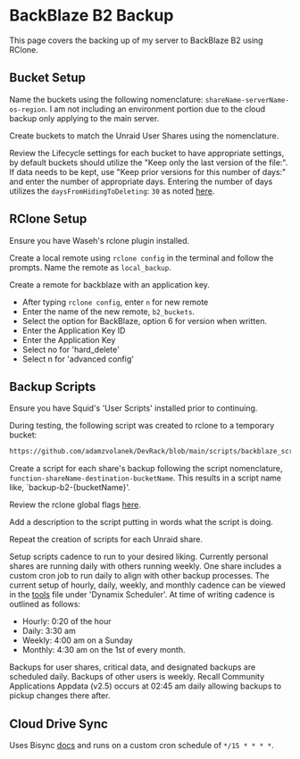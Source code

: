 # BackBlaze B2 Backup

This page covers the backing up of my server to BackBlaze B2 using RClone.

## Bucket Setup

Name the buckets using the following nomenclature: `shareName-serverName-os-region`. I am not including an environment portion due to the cloud backup only applying to the main server.

Create buckets to match the Unraid User Shares using the nomenclature.

Review the Lifecycle settings for each bucket to have appropriate settings, by default buckets should utilize the "Keep only the last version of the file:". If data needs to be kept, use "Keep prior versions for this number of days:" and enter the number of appropriate days. Entering the number of days utilizes the `daysFromHidingToDeleting`: `30` as noted [here](https://www.backblaze.com/docs/cloud-storage-lifecycle-rules).

## RClone Setup

Ensure you have Waseh's rclone plugin installed.

Create a local remote using `rclone config` in the terminal and follow the prompts. Name the remote as `local_backup`. 

Create a remote for backblaze with an application key.

- After typing `rclone config`, enter `n` for new remote
- Enter the name of the new remote, `b2_buckets`.
- Select the option for BackBlaze, option 6 for version when written.
- Enter the Application Key ID
- Enter the Application Key
- Select no for 'hard_delete'
- Select n for 'advanced config'

## Backup Scripts

Ensure you have Squid's 'User Scripts' installed prior to continuing.

During testing, the following script was created to rclone to a temporary bucket:

```bash
https://github.com/adamzvolanek/DevRack/blob/main/scripts/backblaze_scripts/backup-shareName-b2-bucketName.sh
```

Create a script for each share's backup following the script nomenclature, `function-shareName-destination-bucketName`. This results in a script name like, `backup-b2-{bucketName}'.

Review the rclone global flags [here](https://rclone.org/flags/).

Add a description to the script putting in words what the script is doing.

Repeat the creation of scripts for each Unraid share.

Setup scripts cadence to run to your desired liking. Currently personal shares are running daily with others running weekly. One share includes a custom cron job to run daily to align with other backup processes. The current setup of hourly, daily, weekly, and monthly cadence can be viewed in the [tools](./tools.md) file under 'Dynamix Scheduler'. At time of writing cadence is outlined as follows:

- Hourly: 0:20 of the hour
- Daily: 3:30 am
- Weekly: 4:00 am on a Sunday
- Monthly: 4:30 am on the 1st of every month.

Backups for user shares, critical data, and designated backups are scheduled daily. Backups of other users is weekly. Recall Community Applications Appdata (v2.5) occurs at 02:45 am daily allowing backups to pickup changes there after.

## Cloud Drive Sync

Uses Bisync [docs](https://rclone.org/bisync/) and runs on a custom cron schedule of `*/15 * * * *`.
